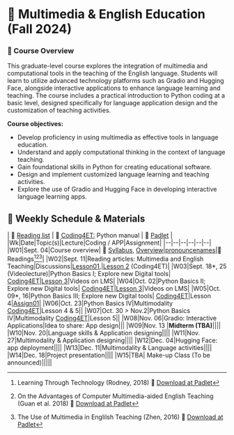 # 🌱 Multimedia & English Education (Fall 2024)

### 🔸 Course Overview

This graduate-level course explores the integration of multimedia and computational tools in the teaching of the English language. Students will learn to utilize advanced technology platforms such as Gradio and Hugging Face, alongside interactive applications to enhance language learning and teaching. The course includes a practical introduction to Python coding at a basic level, designed specifically for language application design and the customization of teaching activities.

**Course objectives:**

+ Develop proficiency in using multimedia as effective tools in language education.
+ Understand and apply computational thinking in the context of language teaching.
+ Gain foundational skills in Python for creating educational software.
+ Design and implement customized language learning and teaching activities.
+ Explore the use of Gradio and Hugging Face in developing interactive language learning apps.

## 🔸 Weekly Schedule & Materials

| 📒 [Reading list](https://github.com/MK316/F2024/blob/main/Multimedia/readinglist.md) | 📒 [Coding4ET:](https://github.com/MK316/Coding4ET/blob/main/README.md)  Python manual | 📒 [Padlet](https://padlet.com/mirankim316/Multimedia) |
|Wk|Date|Topic(s)|Lecture|Coding / APP|Assignment|
|--|--|--|--|--|--|
|W01|Sept. 04|Course overview| 💾 [Syllabus](https://github.com/MK316/F2024/raw/main/Multimedia/data/Syllabus_2024F_Multimedia.pages.pdf), [Overview](https://github.com/MK316/F2024/blob/main/Multimedia/Overview.md)|[pronouncenames](https://github.com/MK316/F2024/blob/main/Multimedia/PronounceYourName.ipynb)|🌱 Readings[^1][^2][^3]|
|W02|Sept. 11|Reading articles: Multimedia and English Teaching|Discussions|[Lesson01](https://github.com/MK316/F2024/blob/main/Multimedia/Lesson01.ipynb),|[Lesson 2](https://github.com/MK316/Coding4ET/blob/main/Lessons/Lesson02.md) (Coding4ET)|
|W03|Sept. 18*, 25 (Videolecture)|Python Basics I; Explore new Digital tools| [Coding4ET](https://github.com/MK316/Coding4ET/blob/main/README.md)|[Lesson 3](https://github.com/MK316/Coding4ET/blob/main/Lessons/Lesson03.md)|Videos on LMS|
|W04|Oct. 02|Python Basics II; Explore new Digital tools| [Coding4ET](https://github.com/MK316/Coding4ET/blob/main/README.md)|[Lesson 3](https://github.com/MK316/Coding4ET/blob/main/Lessons/Lesson03.md)|Videos on LMS|
|W05|Oct. 09*, 16|Python Basics III; Explore new Digital tools| [Coding4ET](https://github.com/MK316/Coding4ET/blob/main/README.md)|Lesson 4|[Assign01](https://github.com/MK316/F2024/blob/main/Multimedia/Assign01.md)|
|W06|Oct. 23|Python Basics IV|Multimodality [Coding4ET](https://github.com/MK316/Coding4ET/blob/main/README.md)|Lesson 4 & 5||
|W07|Oct. 30 > Nov.2|Python Basics IV|Multimodality [Coding4ET](https://github.com/MK316/Coding4ET/blob/main/README.md)|Lesson 5||
|W08|Nov. 06|Gradio: Interactive Applications|Idea to share: App design|||
|W09|Nov. 13 |**Midterm (TBA)**||||
|W10|Nov. 20|Language skills & Application designing||||
|W11|Nov. 27|Multimodality & Application designing||||
|W12|Dec. 04|Hugging Face: app deployment||||
|W13|Dec. 11|Multimodality & Language activities||||
|W14|Dec. 18|Project presentation||||
|W15|TBA| Make-up Class (To be announced)|||||

[^1]: Learning Through Technology (Rodney, 2018) 💾 [Download at Padlet](https://padlet.com/mirankim316/Multimedia)
[^2]: On the Advantages of Computer Multimedia-aided English Teaching (Guan et al. 2018) 💾 [Download at Padlet](https://padlet.com/mirankim316/Multimedia)
[^3]: The Use of Multimedia in Englilsh Teaching (Zhen, 2016) 💾 [Download at Padlet](https://padlet.com/mirankim316/Multimedia)
